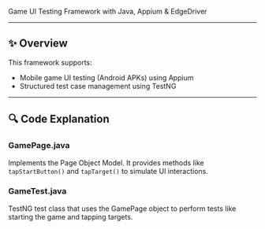 Game UI Testing Framework with Java, Appium & EdgeDriver

---

## ✨ Overview

This framework supports:

* Mobile game UI testing (Android APKs) using Appium
* Structured test case management using TestNG

---

## 🔍 Code Explanation

### GamePage.java

Implements the Page Object Model. It provides methods like `tapStartButton()` and `tapTarget()` to simulate UI interactions.

### GameTest.java

TestNG test class that uses the GamePage object to perform tests like starting the game and tapping targets.
